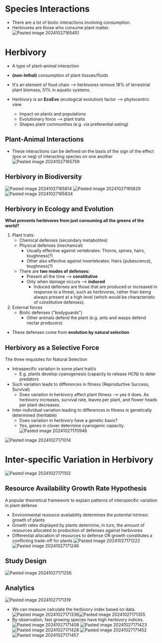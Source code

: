 
# Species Interactions
* There are a lot of biotic interactions involving consumption.
* Herbivores are those who consume plant matter.
![Pasted image 20241027165451](attachments/Pasted%20image%2020241027165451.png)

# Herbivory
* A type of plant-animal interaction
* **(non-lethal)** consumption of plant tissues/fluids
* It's an element of food chain ⟶ herbivores remove 18% of terrestrial plant biomass; 51% in aquatic systems.

* Herbivory is an **EcoEvo** (ecological evolution) factor ⟶ phytocentric view
	* Impact on plants and populations
	* Evolutionary force ⟶ plant traits
	* Shapes plant communities (e.g. via preferential eating)

## Plant-Animal Interactions
* These interactions can be defined on the basis of the sign of the effect (pos or neg) of interacting species on one another
![Pasted image 20241027165759](attachments/Pasted%20image%2020241027165759.png)

## Herbivory in Biodiversity
![Pasted image 20241027165814](attachments/Pasted%20image%2020241027165814.png)
![Pasted image 20241027165829](attachments/Pasted%20image%2020241027165829.png)
![Pasted image 20241027165834](attachments/Pasted%20image%2020241027165834.png)


## Herbivory in Ecology and Evolution
**What prevents herbivores from just consuming all the greens of the world?**

1. Plant traits:
	* Chemical defenses (secondary metabolites)
	* Physical defenses (mechanical)
		* Usually effective against vertebrates: Thorns, spines, hairs, toughness(?)
		* Other also effective against invertebrates: Hairs (pubescence), toughness(?)
	* There are **two modes of defenses:**
		* Present all the time ⟶ **constitutive**
		* Only when damage occurs ⟶ **induced**
			* Induced defenses are those that are produced or increased in response to a threat, such as herbivores, rather than being always present at a high level (which would be characteristic of constitutive defenses).
1. External forces
	* Biotic defenses ("bodyguards")
		* Other animals defend the plant (e.g. ants and wasps defend nectar producers)

* These defenses come from **evolution by natural selection**

## Herbivory as a Selective Force
The three requisites for Natural Selection
* Intraspecific variation in some plant trait/s
	* E.g. plants develop cyanogenesis (capacity to release HCN) to deter predators
* Such variation leads to differences in fitness (Reproductive Success, Survival)
	* Does variation in herbivory affect plant fitness ⟶ yes it does. As herbivory increases, survival rate, leaves per plant, and flower heads per plant decreases.
* Inter-individual variation leading to differences in fitness is genetically determined (heritable)
	* Does variation in herbivory have a genetic basis?
	* Yes, genes in clover determine cyanogenic capacity.
		![Pasted image 20241027170946](attachments/Pasted%20image%2020241027170946.png)

![Pasted image 20241027171014](attachments/Pasted%20image%2020241027171014.png)

# Inter-specific Variation in Herbivory
![Pasted image 20241027171102](attachments/Pasted%20image%2020241027171102.png)

## Resource Availability Growth Rate Hypothesis
A popular theoretical framework to explain patterns of interspecific variation in plant defense
* Environmental resource availability determines the potential intrinsic growth of plants
* Growth rates displayed by plants determine, in turn, the amount of resources allocated to production of defenses against herbivores
* Differential allocation of resources to defense OR growth constitutes a conflicting trade-off for plants
![Pasted image 20241027171222](attachments/Pasted%20image%2020241027171222.png)
![Pasted image 20241027171246](attachments/Pasted%20image%2020241027171246.png)

## Study Design
![Pasted image 20241027171256](attachments/Pasted%20image%2020241027171256.png)

## Analytics
![Pasted image 20241027171319](attachments/Pasted%20image%2020241027171319.png)

* We can measure calculate the herbivory index based on data.
![Pasted image 20241027171336](attachments/Pasted%20image%2020241027171336.png)![Pasted image 20241027171355](attachments/Pasted%20image%2020241027171355.png)
* By observation, fast growing species have high herbivory indices.
![Pasted image 20241027171408](attachments/Pasted%20image%2020241027171408.png)
![Pasted image 20241027171423](attachments/Pasted%20image%2020241027171423.png)
![Pasted image 20241027171428](attachments/Pasted%20image%2020241027171428.png)
![Pasted image 20241027171452](attachments/Pasted%20image%2020241027171452.png)
![Pasted image 20241027171457](attachments/Pasted%20image%2020241027171457.png)
